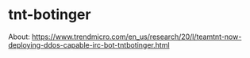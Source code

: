 # tnt-botinger
About: https://www.trendmicro.com/en_us/research/20/l/teamtnt-now-deploying-ddos-capable-irc-bot-tntbotinger.html
